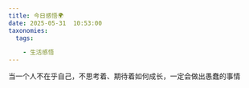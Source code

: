 ```yaml
---
title: 今日感悟🌍
date: 2025-05-31  10:53:00 
taxonomies:
  tags:

    - 生活感悟
---
```


当一个人不在乎自己，不思考着、期待着如何成长，一定会做出愚蠢的事情
